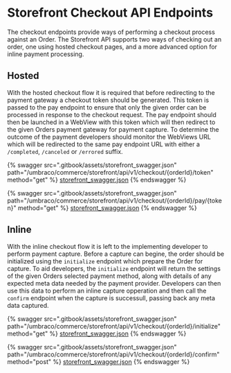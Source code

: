 # Storefront Checkout API Endpoints

The checkout endpoints provide ways of performing a checkout process against an Order. The Storefront API supports two ways of checking out an order, one using hosted checkout pages, and a more advanced option for inline payment processing.

## Hosted

With the hosted checkout flow it is required that before redirecting to the payment gateway a checkout token should be generated. This token is passed to the pay endpoint to ensure that only the given order can be processed in response to the checkout request. The pay endpoint should then be launched in a WebView with this token which will then redirect to the given Orders payment gateway for payment capture. To determine the outcome of the payment developers should monitor the WebViews URL which will be redirected to the same pay endpoint URL with either a `/completed`, `/canceled` or `/errored` suffix.

{% swagger src=".gitbook/assets/storefront_swagger.json" path="/umbraco/commerce/storefront/api/v1/checkout/{orderId}/token" method="get" %}
[storefront_swagger.json](.gitbook/assets/storefront_swagger.json)
{% endswagger %}

{% swagger src=".gitbook/assets/storefront_swagger.json" path="/umbraco/commerce/storefront/api/v1/checkout/{orderId}/pay/{token}" method="get" %}
[storefront_swagger.json](.gitbook/assets/storefront_swagger.json)
{% endswagger %}

## Inline

With the inline checkout flow it is left to the implementing developer to perform payment capture. Before a capture can begine, the order should be initialized using the `initialize` endpoint which prepare the Order for capture. To aid developers, the `initialize` endpoint will return the settings of the given Orders selected payment method, along with details of any expected meta data needed by the payment provider. Developers can then use this data to perform an inline capture opperation and then call the `confirm` endpoint when the capture is successull, passing back any meta data captured.

{% swagger src=".gitbook/assets/storefront_swagger.json" path="/umbraco/commerce/storefront/api/v1/checkout/{orderId}/initialize" method="get" %}
[storefront_swagger.json](.gitbook/assets/storefront_swagger.json)
{% endswagger %}

{% swagger src=".gitbook/assets/storefront_swagger.json" path="/umbraco/commerce/storefront/api/v1/checkout/{orderId}/confirm" method="post" %}
[storefront_swagger.json](.gitbook/assets/storefront_swagger.json)
{% endswagger %}